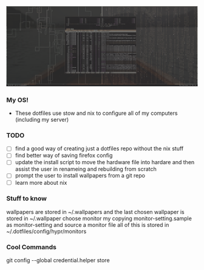 ![Project Screenshot](.images/screenshot.png)

### My OS!

 - These dotfiles use stow and nix to configure all of my computers (including my server)

### TODO

- [ ] find a good way of creating just a dotfiles repo without the nix stuff
- [ ] find better way of saving firefox config
- [ ] update the install script to move the hardware file into hardare and then assist the user in renameing and rebuilding from scratch
- [ ] prompt the user to install wallpapers from a git repo
- [ ] learn more about nix

### Stuff to know
wallpapers are stored in ~/.wallpapers and the last chosen wallpaper is stored in ~/.wallpaper
choose monitor my copying monitor-setting.sample as monitor-setting and source a monitor file 
all of this is stored in ~/.dotfiles/config/hypr/monitors

### Cool Commands
git config --global credential.helper store

